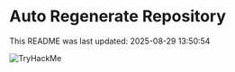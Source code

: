 # Auto Regenerate Repository

This README was last updated: 2025-08-29 13:50:54

 ![TryHackMe](https://tryhackme.com/badge/533634)